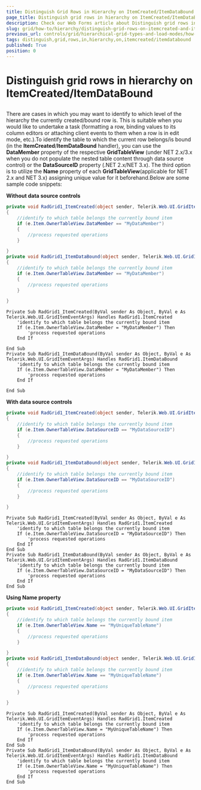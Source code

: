 ```yaml
---
title: Distinguish Grid Rows in Hierarchy on ItemCreated/ItemDataBound
page_title: Distinguish grid rows in hierarchy on ItemCreated/ItemDataBound - RadGrid
description: Check our Web Forms article about Distinguish grid rows in hierarchy on ItemCreated/ItemDataBound.
slug: grid/how-to/hierarchy/distinguish-grid-rows-on-itemcreated-and-itemdatabound
previous_url: controls/grid/hierarchical-grid-types-and-load-modes/how-to/distinguish-grid-rows-on-itemcreated-and-itemdatabound
tags: distinguish,grid,rows,in,hierarchy,on,itemcreated/itemdatabound
published: True
position: 0
---
```


# Distinguish grid rows in hierarchy on ItemCreated/ItemDataBound



##

There are cases in which you may want to identify to which level of the hierarchy the currently created/bound row is. This is suitable when you would like to undertake a task (formatting a row, binding values to its column editors or attaching client events to them when a row is in edit mode, etc.).To identify the table to which the current row belongs/is bound (in the **ItemCreated**/**ItemDataBound** handler), you can use the **DataMember** property of the respective **GridTableView** (under NET 2.x/3.x when you do not populate the nested table content through data source control) or the **DataSourceID** property (.NET 2.x/NET 3.x). The third option is to utilize the **Name** property of each **GridTableView**(applicable for NET 2.x and NET 3.x) assigning unique value for it beforehand.Below are some sample code snippets:

**Without data source controls**



````C#
private void RadGrid1_ItemCreated(object sender, Telerik.Web.UI.GridItemEventArgs e)
{
    //identify to which table belongs the currently bound item
    if (e.Item.OwnerTableView.DataMember == "MyDataMember")
    {
        //process requested operations
    }

}
private void RadGrid1_ItemDataBound(object sender, Telerik.Web.UI.GridItemEventArgs e)
{
    //identify to which table belongs the currently bound item
    if (e.Item.OwnerTableView.DataMember == "MyDataMember")
    {
        //process requested operations
    }

}
````
````VB
Private Sub RadGrid1_ItemCreated(ByVal sender As Object, ByVal e As Telerik.Web.UI.GridItemEventArgs) Handles RadGrid1.ItemCreated
    'identify to which table belongs the currently bound item
    If (e.Item.OwnerTableView.DataMember = "MyDataMember") Then
        'process requested operations
    End If

End Sub
Private Sub RadGrid1_ItemDataBound(ByVal sender As Object, ByVal e As Telerik.Web.UI.GridItemEventArgs) Handles RadGrid1.ItemDataBound
    'identify to which table belongs the currently bound item
    If (e.Item.OwnerTableView.DataMember = "MyDataMember") Then
        'process requested operations
    End If

End Sub
````


**With data source controls**



````C#
private void RadGrid1_ItemCreated(object sender, Telerik.Web.UI.GridItemEventArgs e)
{
    //identify to which table belongs the currently bound item
    if (e.Item.OwnerTableView.DataSourceID == "MyDataSourceID")
    {
        //process requested operations
    }

}
private void RadGrid1_ItemDataBound(object sender, Telerik.Web.UI.GridItemEventArgs e)
{
    //identify to which table belongs the currently bound item
    if (e.Item.OwnerTableView.DataSourceID == "MyDataSourceID")
    {
        //process requested operations
    }

}
````
````VB
Private Sub RadGrid1_ItemCreated(ByVal sender As Object, ByVal e As Telerik.Web.UI.GridItemEventArgs) Handles RadGrid1.ItemCreated
    'identify to which table belongs the currently bound item
    If (e.Item.OwnerTableView.DataSourceID = "MyDataSourceID") Then
        'process requested operations
    End If
End Sub
Private Sub RadGrid1_ItemDataBound(ByVal sender As Object, ByVal e As Telerik.Web.UI.GridItemEventArgs) Handles RadGrid1.ItemDataBound
    'identify to which table belongs the currently bound item
    If (e.Item.OwnerTableView.DataSourceID = "MyDataSourceID") Then
        'process requested operations
    End If
End Sub
````


**Using Name property**



````C#
private void RadGrid1_ItemCreated(object sender, Telerik.Web.UI.GridItemEventArgs e)
{
    //identify to which table belongs the currently bound item
    if (e.Item.OwnerTableView.Name == "MyUniqueTableName")
    {
        //process requested operations
    }

}
private void RadGrid1_ItemDataBound(object sender, Telerik.Web.UI.GridItemEventArgs e)
{
    //identify to which table belongs the currently bound item
    if (e.Item.OwnerTableView.Name == "MyUniqueTableName")
    {
        //process requested operations
    }

}
````
````VB
Private Sub RadGrid1_ItemCreated(ByVal sender As Object, ByVal e As Telerik.Web.UI.GridItemEventArgs) Handles RadGrid1.ItemCreated
    'identify to which table belongs the currently bound item
    If (e.Item.OwnerTableView.Name = "MyUniqueTableName") Then
        'process requested operations
    End If
End Sub
Private Sub RadGrid1_ItemDataBound(ByVal sender As Object, ByVal e As Telerik.Web.UI.GridItemEventArgs) Handles RadGrid1.ItemDataBound
    'identify to which table belongs the currently bound item
    If (e.Item.OwnerTableView.Name = "MyUniqueTableName") Then
        'process requested operations
    End If
End Sub
````

